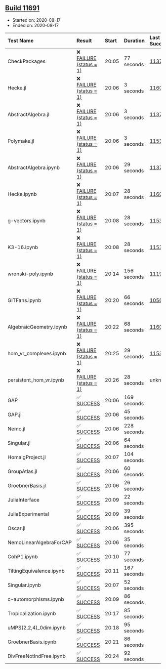 ## [Build 11691](https://oscarci.mathematik.uni-kl.de/job/oscar/11691/)

* Started on: 2020-08-17
* Ended on: 2020-08-17

| Test Name    | Result | Start | Duration | Last Success | First Failure |
|:-------------|:-------|:------|:---------|:-------------|:--------------|
| CheckPackages | ❌ [FAILURE (status = 1)](https://oscarci.mathematik.uni-kl.de/job/oscar/11691/artifact/logs/build-11691/CheckPackages.log) | 20:05 | 77 seconds | [11376](https://oscarci.mathematik.uni-kl.de/job/oscar/11376/) | [11377](https://oscarci.mathematik.uni-kl.de/job/oscar/11377/) |
| Hecke.jl | ❌ [FAILURE (status = 1)](https://oscarci.mathematik.uni-kl.de/job/oscar/11691/artifact/logs/build-11691/Hecke.jl.log) | 20:06 | 3 seconds | [11602](https://oscarci.mathematik.uni-kl.de/job/oscar/11602/) | [11603](https://oscarci.mathematik.uni-kl.de/job/oscar/11603/) |
| AbstractAlgebra.jl | ❌ [FAILURE (status = 1)](https://oscarci.mathematik.uni-kl.de/job/oscar/11691/artifact/logs/build-11691/AbstractAlgebra.jl.log) | 20:06 | 3 seconds | [11376](https://oscarci.mathematik.uni-kl.de/job/oscar/11376/) | [11377](https://oscarci.mathematik.uni-kl.de/job/oscar/11377/) |
| Polymake.jl | ❌ [FAILURE (status = 1)](https://oscarci.mathematik.uni-kl.de/job/oscar/11691/artifact/logs/build-11691/Polymake.jl.log) | 20:06 | 3 seconds | [11532](https://oscarci.mathematik.uni-kl.de/job/oscar/11532/) | [11533](https://oscarci.mathematik.uni-kl.de/job/oscar/11533/) |
| AbstractAlgebra.ipynb | ❌ [FAILURE (status = 1)](https://oscarci.mathematik.uni-kl.de/job/oscar/11691/artifact/logs/build-11691/AbstractAlgebra.ipynb.log) | 20:06 | 29 seconds | [11376](https://oscarci.mathematik.uni-kl.de/job/oscar/11376/) | [11377](https://oscarci.mathematik.uni-kl.de/job/oscar/11377/) |
| Hecke.ipynb | ❌ [FAILURE (status = 1)](https://oscarci.mathematik.uni-kl.de/job/oscar/11691/artifact/logs/build-11691/Hecke.ipynb.log) | 20:07 | 28 seconds | [11602](https://oscarci.mathematik.uni-kl.de/job/oscar/11602/) | [11603](https://oscarci.mathematik.uni-kl.de/job/oscar/11603/) |
| g-vectors.ipynb | ❌ [FAILURE (status = 1)](https://oscarci.mathematik.uni-kl.de/job/oscar/11691/artifact/logs/build-11691/g-vectors.ipynb.log) | 20:08 | 28 seconds | [11532](https://oscarci.mathematik.uni-kl.de/job/oscar/11532/) | [11533](https://oscarci.mathematik.uni-kl.de/job/oscar/11533/) |
| K3-16.ipynb | ❌ [FAILURE (status = 1)](https://oscarci.mathematik.uni-kl.de/job/oscar/11691/artifact/logs/build-11691/K3-16.ipynb.log) | 20:08 | 28 seconds | [11532](https://oscarci.mathematik.uni-kl.de/job/oscar/11532/) | [11533](https://oscarci.mathematik.uni-kl.de/job/oscar/11533/) |
| wronski-poly.ipynb | ❌ [FAILURE (status = 1)](https://oscarci.mathematik.uni-kl.de/job/oscar/11691/artifact/logs/build-11691/wronski-poly.ipynb.log) | 20:14 | 156 seconds | [11192](https://oscarci.mathematik.uni-kl.de/job/oscar/11192/) | [11193](https://oscarci.mathematik.uni-kl.de/job/oscar/11193/) |
| GITFans.ipynb | ❌ [FAILURE (status = 1)](https://oscarci.mathematik.uni-kl.de/job/oscar/11691/artifact/logs/build-11691/GITFans.ipynb.log) | 20:20 | 66 seconds | [10566](https://oscarci.mathematik.uni-kl.de/job/oscar/10566/) | [10567](https://oscarci.mathematik.uni-kl.de/job/oscar/10567/) |
| AlgebraicGeometry.ipynb | ❌ [FAILURE (status = 1)](https://oscarci.mathematik.uni-kl.de/job/oscar/11691/artifact/logs/build-11691/AlgebraicGeometry.ipynb.log) | 20:22 | 68 seconds | [11602](https://oscarci.mathematik.uni-kl.de/job/oscar/11602/) | [11603](https://oscarci.mathematik.uni-kl.de/job/oscar/11603/) |
| hom_vr_complexes.ipynb | ❌ [FAILURE (status = 1)](https://oscarci.mathematik.uni-kl.de/job/oscar/11691/artifact/logs/build-11691/hom_vr_complexes.ipynb.log) | 20:25 | 29 seconds | [11532](https://oscarci.mathematik.uni-kl.de/job/oscar/11532/) | [11533](https://oscarci.mathematik.uni-kl.de/job/oscar/11533/) |
| persistent_hom_vr.ipynb | ❌ [FAILURE (status = 1)](https://oscarci.mathematik.uni-kl.de/job/oscar/11691/artifact/logs/build-11691/persistent_hom_vr.ipynb.log) | 20:26 | 28 seconds | unknown | unknown |
| GAP | ✅ [SUCCESS](https://oscarci.mathematik.uni-kl.de/job/oscar/11691/artifact/logs/build-11691/GAP.log) | 20:06 | 169 seconds |  |  |
| GAP.jl | ✅ [SUCCESS](https://oscarci.mathematik.uni-kl.de/job/oscar/11691/artifact/logs/build-11691/GAP.jl.log) | 20:06 | 45 seconds |  |  |
| Nemo.jl | ✅ [SUCCESS](https://oscarci.mathematik.uni-kl.de/job/oscar/11691/artifact/logs/build-11691/Nemo.jl.log) | 20:06 | 228 seconds |  |  |
| Singular.jl | ✅ [SUCCESS](https://oscarci.mathematik.uni-kl.de/job/oscar/11691/artifact/logs/build-11691/Singular.jl.log) | 20:06 | 64 seconds |  |  |
| HomalgProject.jl | ✅ [SUCCESS](https://oscarci.mathematik.uni-kl.de/job/oscar/11691/artifact/logs/build-11691/HomalgProject.jl.log) | 20:07 | 104 seconds |  |  |
| GroupAtlas.jl | ✅ [SUCCESS](https://oscarci.mathematik.uni-kl.de/job/oscar/11691/artifact/logs/build-11691/GroupAtlas.jl.log) | 20:06 | 60 seconds |  |  |
| GroebnerBasis.jl | ✅ [SUCCESS](https://oscarci.mathematik.uni-kl.de/job/oscar/11691/artifact/logs/build-11691/GroebnerBasis.jl.log) | 20:06 | 26 seconds |  |  |
| JuliaInterface | ✅ [SUCCESS](https://oscarci.mathematik.uni-kl.de/job/oscar/11691/artifact/logs/build-11691/JuliaInterface.log) | 20:09 | 22 seconds |  |  |
| JuliaExperimental | ✅ [SUCCESS](https://oscarci.mathematik.uni-kl.de/job/oscar/11691/artifact/logs/build-11691/JuliaExperimental.log) | 20:09 | 39 seconds |  |  |
| Oscar.jl | ✅ [SUCCESS](https://oscarci.mathematik.uni-kl.de/job/oscar/11691/artifact/logs/build-11691/Oscar.jl.log) | 20:06 | 395 seconds |  |  |
| NemoLinearAlgebraForCAP | ✅ [SUCCESS](https://oscarci.mathematik.uni-kl.de/job/oscar/11691/artifact/logs/build-11691/NemoLinearAlgebraForCAP.log) | 20:06 | 35 seconds |  |  |
| CohP1.ipynb | ✅ [SUCCESS](https://oscarci.mathematik.uni-kl.de/job/oscar/11691/artifact/logs/build-11691/CohP1.ipynb.log) | 20:10 | 77 seconds |  |  |
| TiltingEquivalence.ipynb | ✅ [SUCCESS](https://oscarci.mathematik.uni-kl.de/job/oscar/11691/artifact/logs/build-11691/TiltingEquivalence.ipynb.log) | 20:11 | 167 seconds |  |  |
| Singular.ipynb | ✅ [SUCCESS](https://oscarci.mathematik.uni-kl.de/job/oscar/11691/artifact/logs/build-11691/Singular.ipynb.log) | 20:07 | 52 seconds |  |  |
| c-automorphisms.ipynb | ✅ [SUCCESS](https://oscarci.mathematik.uni-kl.de/job/oscar/11691/artifact/logs/build-11691/c-automorphisms.ipynb.log) | 20:09 | 86 seconds |  |  |
| Tropicalization.ipynb | ✅ [SUCCESS](https://oscarci.mathematik.uni-kl.de/job/oscar/11691/artifact/logs/build-11691/Tropicalization.ipynb.log) | 20:17 | 85 seconds |  |  |
| uMPS(2,2,4)_0dim.ipynb | ✅ [SUCCESS](https://oscarci.mathematik.uni-kl.de/job/oscar/11691/artifact/logs/build-11691/uMPS-2-2-4-_0dim.ipynb.log) | 20:18 | 95 seconds |  |  |
| GroebnerBasis.ipynb | ✅ [SUCCESS](https://oscarci.mathematik.uni-kl.de/job/oscar/11691/artifact/logs/build-11691/GroebnerBasis.ipynb.log) | 20:21 | 86 seconds |  |  |
| DivFreeNotIndFree.ipynb | ✅ [SUCCESS](https://oscarci.mathematik.uni-kl.de/job/oscar/11691/artifact/logs/build-11691/DivFreeNotIndFree.ipynb.log) | 20:24 | 92 seconds |  |  |
